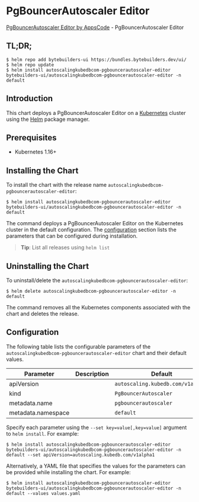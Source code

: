 # PgBouncerAutoscaler Editor

[PgBouncerAutoscaler Editor by AppsCode](https://byte.builders) - PgBouncerAutoscaler Editor

## TL;DR;

```console
$ helm repo add bytebuilders-ui https://bundles.bytebuilders.dev/ui/
$ helm repo update
$ helm install autoscalingkubedbcom-pgbouncerautoscaler-editor bytebuilders-ui/autoscalingkubedbcom-pgbouncerautoscaler-editor -n default
```

## Introduction

This chart deploys a PgBouncerAutoscaler Editor on a [Kubernetes](http://kubernetes.io) cluster using the [Helm](https://helm.sh) package manager.

## Prerequisites

- Kubernetes 1.16+

## Installing the Chart

To install the chart with the release name `autoscalingkubedbcom-pgbouncerautoscaler-editor`:

```console
$ helm install autoscalingkubedbcom-pgbouncerautoscaler-editor bytebuilders-ui/autoscalingkubedbcom-pgbouncerautoscaler-editor -n default
```

The command deploys a PgBouncerAutoscaler Editor on the Kubernetes cluster in the default configuration. The [configuration](#configuration) section lists the parameters that can be configured during installation.

> **Tip**: List all releases using `helm list`

## Uninstalling the Chart

To uninstall/delete the `autoscalingkubedbcom-pgbouncerautoscaler-editor`:

```console
$ helm delete autoscalingkubedbcom-pgbouncerautoscaler-editor -n default
```

The command removes all the Kubernetes components associated with the chart and deletes the release.

## Configuration

The following table lists the configurable parameters of the `autoscalingkubedbcom-pgbouncerautoscaler-editor` chart and their default values.

|     Parameter      | Description |              Default              |
|--------------------|-------------|-----------------------------------|
| apiVersion         |             | `autoscaling.kubedb.com/v1alpha1` |
| kind               |             | `PgBouncerAutoscaler`             |
| metadata.name      |             | `pgbouncerautoscaler`             |
| metadata.namespace |             | `default`                         |


Specify each parameter using the `--set key=value[,key=value]` argument to `helm install`. For example:

```console
$ helm install autoscalingkubedbcom-pgbouncerautoscaler-editor bytebuilders-ui/autoscalingkubedbcom-pgbouncerautoscaler-editor -n default --set apiVersion=autoscaling.kubedb.com/v1alpha1
```

Alternatively, a YAML file that specifies the values for the parameters can be provided while
installing the chart. For example:

```console
$ helm install autoscalingkubedbcom-pgbouncerautoscaler-editor bytebuilders-ui/autoscalingkubedbcom-pgbouncerautoscaler-editor -n default --values values.yaml
```
